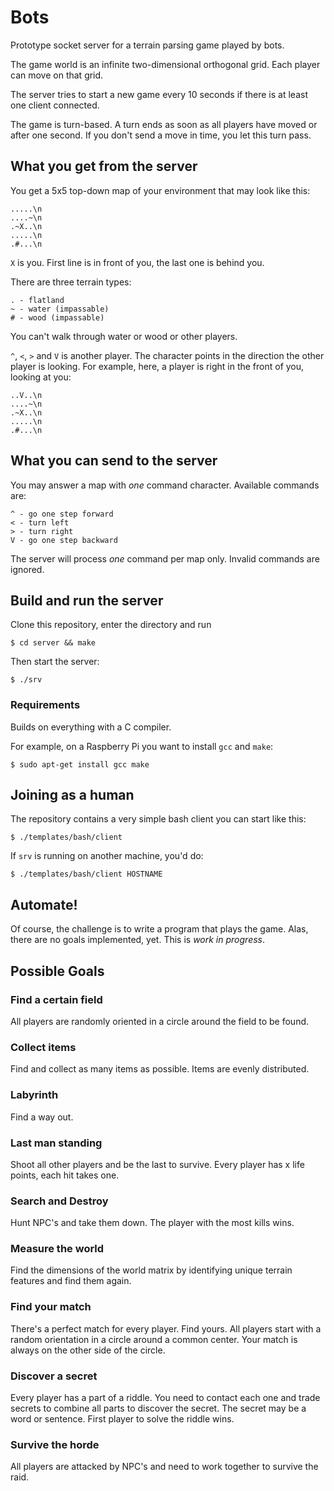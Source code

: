 # Bots

Prototype socket server for a terrain parsing game played by bots.

The game world is an infinite two-dimensional orthogonal grid.
Each player can move on that grid.

The server tries to start a new game every 10 seconds if there is at least
one client connected.

The game is turn-based. A turn ends as soon as all players have moved or
after one second. If you don't send a move in time, you let this turn pass.

## What you get from the server

You get a 5x5 top-down map of your environment that may look like this:

	.....\n
	....~\n
	.~X..\n
	.....\n
	.#...\n

`X` is you. First line is in front of you, the last one is behind you.

There are three terrain types:

	. - flatland
	~ - water (impassable)
	# - wood (impassable)

You can't walk through water or wood or other players.

`^`, `<`, `>` and `V` is another player. The character points in the
direction the other player is looking. For example, here, a player is
right in the front of you, looking at you:

	..V..\n
	....~\n
	.~X..\n
	.....\n
	.#...\n

## What you can send to the server

You may answer a map with _one_ command character.
Available commands are:

	^ - go one step forward
	< - turn left
	> - turn right
	V - go one step backward

The server will process _one_ command per map only.
Invalid commands are ignored.

## Build and run the server

Clone this repository, enter the directory and run

	$ cd server && make

Then start the server:

	$ ./srv

### Requirements

Builds on everything with a C compiler.

For example, on a Raspberry Pi you want to install `gcc` and `make`:

	$ sudo apt-get install gcc make

## Joining as a human

The repository contains a very simple bash client you can start like this:

	$ ./templates/bash/client

If `srv` is running on another machine, you'd do:

	$ ./templates/bash/client HOSTNAME

## Automate!

Of course, the challenge is to write a program that plays the game.
Alas, there are no goals implemented, yet. This is *work in progress*.

## Possible Goals

### Find a certain field
All players are randomly oriented in a circle around the field to be found.

### Collect items
Find and collect as many items as possible. Items are evenly distributed.

### Labyrinth
Find a way out.

### Last man standing
Shoot all other players and be the last to survive. Every player has x life
points, each hit takes one.

### Search and Destroy
Hunt NPC's and take them down. The player with the most kills wins.

### Measure the world
Find the dimensions of the world matrix by identifying unique terrain
features and find them again.

### Find your match
There's a perfect match for every player. Find yours. All players start with
a random orientation in a circle around a common center. Your match is always
on the other side of the circle.

### Discover a secret
Every player has a part of a riddle. You need to contact each one and trade
secrets to combine all parts to discover the secret. The secret may be a word
or sentence. First player to solve the riddle wins.

### Survive the horde
All players are attacked by NPC's and need to work together to survive the
raid.
